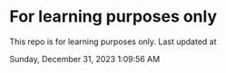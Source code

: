 # For learning purposes only
This repo is for learning purposes only.
Last updated at

Sunday, December 31, 2023 1:09:56 AM

